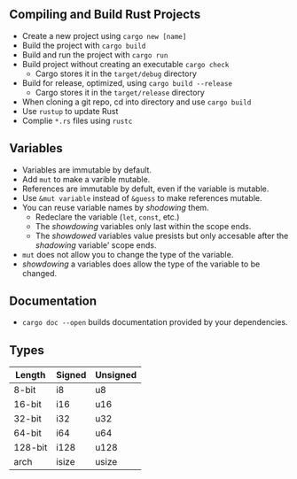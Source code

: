 ## Compiling and Build Rust Projects

- Create a new project using `cargo new [name]`
- Build the project with `cargo build`
- Build and run the project with `cargo run`
- Build project without creating an executable `cargo check`
    - Cargo stores it in the `target/debug` directory
- Build for release, optimized, using `cargo build --release`
    - Cargo stores it in the `target/release` directory
- When cloning a git repo, cd into directory and use `cargo build`
- Use `rustup` to update Rust
- Complie `*.rs` files using `rustc`

## Variables

- Variables are immutable by default.
- Add `mut` to make a varible mutable.
- References are immutable by defult, even if the variable is mutable.
- Use `&mut variable` instead of `&guess` to make references mutable.
- You can reuse variable names by *shodowing* them.
    - Redeclare the variable (`let`, `const`, etc.)
    - The *showdowing* variables only last within the scope ends.
    - The *showdowed* variables value presists but only accesable after the *shadowing* variable' scope ends.
- `mut` does not allow you to change the type of the variable.
- *showdowing* a variables does allow the type of the variable to be changed.

## Documentation
- `cargo doc --open` builds documentation provided by your dependencies.

## Types
| Length  | Signed | Unsigned |
|---------|--------|----------|
| 8-bit   | i8     | u8       |
| 16-bit  | i16    | u16      |
| 32-bit  | i32    | u32      |
| 64-bit  | i64    | u64      |
| 128-bit | i128   | u128     |
| arch    | isize  | usize    |
